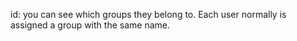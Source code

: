 id: you can see which groups they belong to. Each user normally is assigned a group with the same name.
